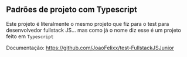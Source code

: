 ## Padrões de projeto com Typescript 

Este projeto é literalmente o mesmo projeto que fiz para o test para desenvolvedor fullstack JS... mas como já o nome diz esse é um projeto feito em `Typescript` 

Documentação: https://github.com/JoaoFelixx/test-FullstackJSJunior